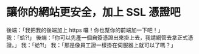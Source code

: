 # 讓你的網站更安全，加上 SSL 憑證吧

後端：「我把我的後端加上 https 囉！你也幫你的前端加一下吧！」<br>
我：「蛤?!」
後端：「你可以先產一個自簽憑證出來掛上去，我請網管去拿正式憑證。」
我：「蛤?!」
我：「那是像員工證一樣掛在伺服器上就可以了嗎？」
